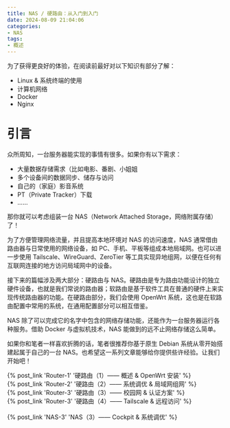 ```yaml
---
title: NAS / 硬路由：从入门到入门
date: 2024-08-09 21:04:06
categories:
- NAS
tags:
- 概述
---
```


为了获得更良好的体验，在阅读前最好对以下知识有部分了解：

- Linux & 系统终端的使用
- 计算机网络
- Docker
- Nginx

# 引言

众所周知，一台服务器能实现的事情有很多。如果你有以下需求：

- 大量数据存储需求（比如电影、番剧、小姐姐
- 多个设备间的数据同步、储存与访问
- 自己的（家庭）影音系统
- PT（Private Tracker）下载
- ......

那你就可以考虑组装一台 NAS（Network Attached Storage，网络附属存储）了！

为了方便管理网络流量，并且提高本地环境对 NAS 的访问速度，NAS 通常借由路由器与日常使用的网络设备，如 PC、手机、平板等组成本地局域网。也可以进一步使用 Tailscale、WireGuard、ZeroTier 等工具实现异地组网，以便在任何有互联网连接的地方访问局域网中的设备。

接下来的篇幅涉及两大部分：硬路由与 NAS。硬路由是专为路由功能设计的独立硬件设备，也就是我们常说的路由器；软路由是基于软件工具在普通的硬件上来实现传统路由器的功能。在硬路由部分，我们会使用 OpenWrt 系统，这也是在软路由配置中常用的系统，在通用配置部分可以相互借鉴。

NAS 除了可以完成它的名字中包含的网络存储功能，还能作为一台服务器运行各种服务。借助 Docker 与虚拟机技术，NAS 能做到的远不止网络存储这么简单。

如果你和笔者一样喜欢折腾的话，笔者很推荐你基于原生 Debian 系统从零开始搭建起属于自己的一台 NAS。也希望这一系列文章能够给你提供些许经验。让我们开始吧！

{% post_link 'Router-1' '硬路由（1）—— 概述 & OpenWrt 安装' %}
<br/>
{% post_link 'Router-2' '硬路由（2）—— 系统调优 & 局域网组网' %}
<br/>
{% post_link 'Router-3' '硬路由（3）—— 校园网 & 认证方案' %}
<br/>
{% post_link 'Router-3' '硬路由（4）—— Tailscale & 远程访问' %}
<br/>
<br/>
{% post_link 'NAS-3' 'NAS（3）—— Cockpit & 系统调优' %}
<br/>